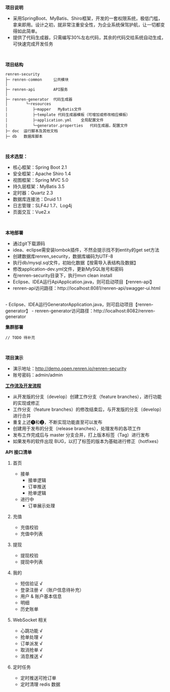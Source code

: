 **项目说明** 
- 采用SpringBoot、MyBatis、Shiro框架，开发的一套权限系统，极低门槛，拿来即用。设计之初，就非常注重安全性，为企业系统保驾护航，让一切都变得如此简单。
- 提供了代码生成器，只需编写30%左右代码，其余的代码交给系统自动生成，可快速完成开发任务
<br>

**项目结构** 
```
renren-security
├─ renren-common     公共模块
│ 
├─ renren-api        API服务
│ 
├─ renren-generator  代码生成器
│        └─resources 
│           ├─mapper   MyBatis文件
│           ├─template 代码生成器模板（可增加或修改相应模板）
│           ├─application.yml    全局配置文件
│           └─generator.properties   代码生成器，配置文件
├─ doc  运行脚本及其他文档
├─ db   数据库脚本
```
<br>

 **技术选型：** 
- 核心框架：Spring Boot 2.1
- 安全框架：Apache Shiro 1.4
- 视图框架：Spring MVC 5.0
- 持久层框架：MyBatis 3.5
- 定时器：Quartz 2.3
- 数据库连接池：Druid 1.1
- 日志管理：SLF4J 1.7、Log4j
- 页面交互：Vue2.x
<br>

 **本地部署**
- 通过git下载源码
- idea、eclipse需安装lombok插件，不然会提示找不到entity的get set方法
- 创建数据库renren_security，数据库编码为UTF-8
- 执行db/mysql.sql文件，初始化数据【按需导入表结构及数据】
- 修改application-dev.yml文件，更新MySQL账号和密码
- 在renren-security目录下，执行mvn clean install
- Eclipse、IDEA运行ApiApplication.java，则可启动项目【renren-api】
- renren-api访问路径：http://localhost:8081/renren-api/swagger-ui.html
<br>
- Eclipse、IDEA运行GeneratorApplication.java，则可启动项目【renren-generator】
- renren-generator访问路径：http://localhost:8082/renren-generator

<br>

 **集群部署**
```
// TODO 待补充
```

<br>

 **项目演示**
- 演示地址：http://demo.open.renren.io/renren-security
- 账号密码：admin/admin


**[工作流及开发流程](https://blog.csdn.net/qq_16912257/article/details/52998295)**
- 从开发版的分支（develop）创建工作分支（feature branches），进行功能的实现或修正
- 工作分支（feature branches）的修改结束后，与开发版的分支（develop）进行合并
- 重复上述❶和❷，不断实现功能直至可以发布
- 创建用于发布的分支（release branches），处理发布的各项工作
- 发布工作完成后与 master 分支合并，打上版本标签（Tag）进行发布
- 如果发布的软件出现 BUG，以打了标签的版本为基础进行修正（hotfixes）


**API 接口清单**

1. 首页 
    - 接单
        - 接单逻辑
        - 订单推送
        - 抢单逻辑
    - 进行中
        - 订单展示处理
2. 充值
    - 充值校验
    - 充值中列表

3. 提现
    - 提现校验
    - 提现中列表
4. 我的
   - 短信验证 √
   - 登录注册 √ （账户信息待补充）
   - 用户 & 账户基本信息
   - 明细
   - 历史账单
   
5. WebSocket 相关
   - 心跳功能        √
    - 抢单处理        √
    - 订单派发        √
    - 取消抢单        √
    - 消息推送        √ 

6. 定时任务
    - 定时推送可抢订单
    - 定时清理 redis 数据
  